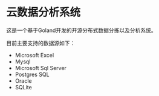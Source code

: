 # 云数据分析系统

这是一个基于Goland开发的开源分布式数据分拣以及分析系统。

目前主要支持的数据源如下：

- Microsoft Excel
- Mysql
- Microsoft Sql Server
- Postgres SQL
- Oracle
- SQLite
